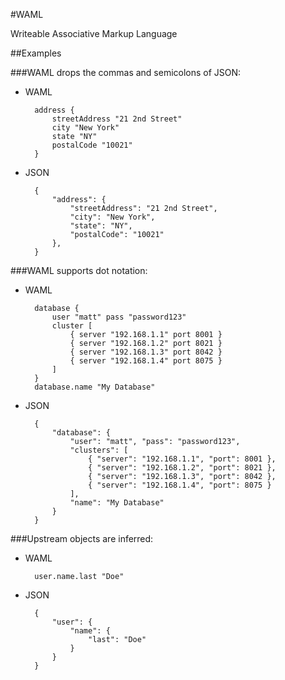 #WAML

Writeable Associative Markup Language

##Examples

###WAML drops the commas and semicolons of JSON:

- WAML

        address {
            streetAddress "21 2nd Street"
            city "New York"
            state "NY"
            postalCode "10021"
        }

- JSON

        {
            "address": {
                "streetAddress": "21 2nd Street",
                "city": "New York",
                "state": "NY",
                "postalCode": "10021"
            },
        }

###WAML supports dot notation:

- WAML

        database {
            user "matt" pass "password123"
            cluster [
                { server "192.168.1.1" port 8001 }
                { server "192.168.1.2" port 8021 }
                { server "192.168.1.3" port 8042 }
                { server "192.168.1.4" port 8075 }
            ]
        }
        database.name "My Database"
    
- JSON

        {
            "database": {
                "user": "matt", "pass": "password123",
                "clusters": [
                    { "server": "192.168.1.1", "port": 8001 },
                    { "server": "192.168.1.2", "port": 8021 },
                    { "server": "192.168.1.3", "port": 8042 },
                    { "server": "192.168.1.4", "port": 8075 }
                ],
                "name": "My Database"
            }
        }
        
###Upstream objects are inferred:

- WAML
    
        user.name.last "Doe"

- JSON

        {
            "user": {
                "name": {
                    "last": "Doe"
                }
            }
        }

